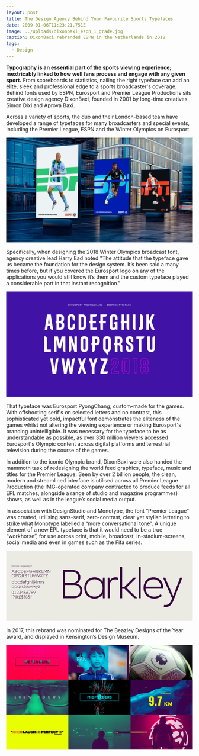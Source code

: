 ```yaml
---
layout: post
title: The Design Agency Behind Your Favourite Sports Typefaces
date: 2009-01-06T11:23:21.751Z
image: ../uploads/dixonbaxi_espn_1_grade.jpg
caption: DixonBaxi rebranded ESPN in the Netherlands in 2018
tags:
  - Design
---
```

**Typography is an essential part of the sports viewing experience; inextricably linked to how well fans process and engage with any given sport.** From scoreboards to statistics, nailing the right typeface can add an elite, sleek and professional edge to a sports broadcaster's coverage. Behind fonts used by ESPN, Eurosport and Premier League Productions sits creative design agency DixonBaxi, founded in 2001 by long-time creatives Simon Dixi and Aprova Baxi.

Across a variety of sports, the duo and their London-based team have developed a range of typefaces for many broadcasters and special events, including the Premier League, ESPN and the Winter Olympics on Eurosport. 

![Bus Billboards](../uploads/dixonbaxi_espn_1_grade.jpg)

Specifically, when designing the 2018 Winter Olympics broadcast font, agency creative lead Harry Ead noted "The attitude that the typeface gave us became the foundation for the design system. It’s been said a many times before, but if you covered the Eurosport logo on any of the applications you would still know it’s them and the custom typeface played a considerable part in that instant recognition."

![Eurosport PyongChang font](../uploads/dixonbaxi_es_pc_2018_19.jpg)

That typeface was Eurosport PyongChang, custom-made for the games. With offshooting serif's on selected letters and no contrast, this sophisticated yet bold, impactful font demonstrates the eliteness of the games whilst not altering the viewing experience or making Eurosport's branding unintelligible. It was necessary for the typeface to be as understandable as possible, as over 330 million viewers accessed Eurosport's Olympic content across digital platforms and terrestrial television during the course of the games.

In addition to the iconic Olympic brand, DixonBaxi were also handed the mammoth task of redesigning the world feed graphics, typeface, music and titles for the Premier League. Seen by over 2 billion people, the clean, modern and streamlined interface is utilised across all Premier League Production (the IMG-operated company contracted to produce feeds for all EPL matches, alongside a range of studio and magazine programmes) shows, as well as in the league’s social media output.

In association with DesignStudio and Monotype, the font “Premier League” was created, utilising sans-serif, zero-contrast, clear yet stylish lettering to strike what Monotype labelled a “more conversational tone”. A unique element of a new EPL typeface is that it would need to be a true “workhorse”, for use across print, mobile, broadcast, in-stadium-screens, social media and even in games such as the Fifa series.

![](../uploads/42adda06-db7f-47c8-ae6c-e5daa5b9129f.gif)

In 2017, this rebrand was nominated for The Beazley Designs of the Year award, and displayed in Kensington’s Design Museum.

![Eurosport Logos](../uploads/7b55ad52-a550-48e0-b1d1-55afa7fc712e.jpeg)